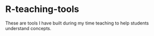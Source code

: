# R-teaching-tools

These are tools I have built during my time teaching to help students understand concepts.
